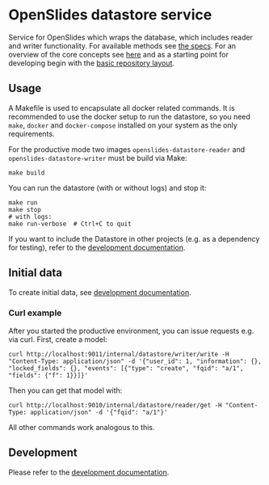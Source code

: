 # OpenSlides datastore service

Service for OpenSlides which wraps the database, which includes reader and writer functionality. For available methods see [the specs](https://github.com/OpenSlides/OpenSlides/blob/openslides4-dev/docs/interfaces/datastore-service.txt). For an overview of the core concepts see [here](docs/concepts.md) and as a starting point for developing begin with the [basic repository layout](docs/layout.md).

## Usage
A Makefile is used to encapsulate all docker related commands. It is recommended to use the docker setup to run the datastore, so you need `make`, `docker` and `docker-compose` installed on your system as the only requirements.

For the productive mode two images `openslides-datastore-reader` and `openslides-datastore-writer` must be build via Make:

    make build

You can run the datastore (with or without logs) and stop it:

    make run
    make stop
    # with logs:
    make run-verbose  # Ctrl+C to quit

If you want to include the Datastore in other projects (e.g. as a dependency for testing), refer to the [development documentation](docs/development.md).

## Initial data

To create initial data, see [development documentation](docs/development.md#Commands).

### Curl example

After you started the productive environment, you can issue requests e.g. via curl. First, create a model:

    curl http://localhost:9011/internal/datastore/writer/write -H "Content-Type: application/json" -d '{"user_id": 1, "information": {}, "locked_fields": {}, "events": [{"type": "create", "fqid": "a/1", "fields": {"f": 1}}]}' 

Then you can get that model with:

    curl http://localhost:9010/internal/datastore/reader/get -H "Content-Type: application/json" -d '{"fqid": "a/1"}' 

All other commands work analogous to this.

## Development

Please refer to the [development documentation](docs/development.md).
